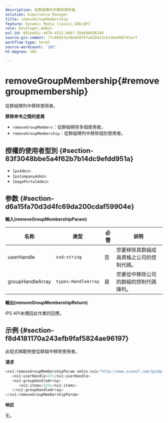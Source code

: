 ```yaml
---
description: 從群組陣列中移除使用者。
solution: Experience Manager
title: removeGroupMembership
feature: Dynamic Media Classic,SDK/API
role: Developer,Admin
exl-id: 892ee01c-e07b-4321-b0b7-5bb606036340
source-git-commit: 77c88d5fe20e048f6fad2bb23cb1abe090793acf
workflow-type: tm+mt
source-wordcount: '102'
ht-degree: 10%

---
```


# removeGroupMembership{#removegroupmembership}

從群組陣列中移除使用者。

**移除命令之間的差異**

* `removeGroupMembers`：從群組移除多個使用者。
* `removeGroupMembership`：從群組陣列中移除個別使用者。

## 授權的使用者型別 {#section-83f3048bbe5a4f62b7b14dc9efdd951a}

* `IpsAdmin`
* `IpsCompanyAdmin`
* `ImagePortalAdmin`

## 参数 {#section-d6a15fa70d3d4fc69da200cdaf59904e}

**輸入(removeGroupMembershipParam)**

| 名称 | 类型 | 必需 | 说明 |
|---|---|---|---|
| userHandle | `xsd:string` | 否 | 您要移除其群組成員資格之公司的控制代碼。 |
| groupHandleArray | `types:HandleArray` | 是 | 您要從中移除公司的群組的控制代碼陣列。 |

**輸出(removeGroupMembershipReturn)**

IPS API未傳回此作業的回應。

## 示例 {#section-f8d4181170a243efb9faf5824ae96197}

此程式碼範例會從群組中移除使用者。

**请求**

```java
<ns1:removeGroupMembershipParam xmlns:ns1="http://www.scene7.com/IpsApi/xsd">
   <ns1:userHandle>47</ns1:userHandle>
   <ns1:groupHandleArray>
      <ns1:items>225</ns1:items>
   </ns1:groupHandleArray>
</ns1:removeGroupMembershipParam>
```

**响应**

无。
